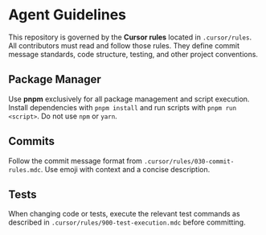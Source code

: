 # Agent Guidelines

This repository is governed by the **Cursor rules** located in `.cursor/rules`.
All contributors must read and follow those rules. They define commit message
standards, code structure, testing, and other project conventions.

## Package Manager
Use **pnpm** exclusively for all package management and script execution.
Install dependencies with `pnpm install` and run scripts with `pnpm run <script>`.
Do not use `npm` or `yarn`.

## Commits
Follow the commit message format from `.cursor/rules/030-commit-rules.mdc`.
Use emoji with context and a concise description.

## Tests
When changing code or tests, execute the relevant test commands as described in
`.cursor/rules/900-test-execution.mdc` before committing.
